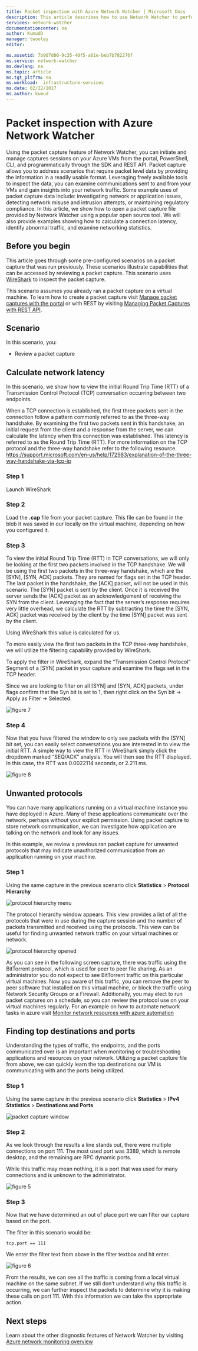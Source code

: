 ```yaml
---
title: Packet inspection with Azure Network Watcher | Microsoft Docs
description: This article describes how to use Network Watcher to perform deep packet inspection collected from a VM
services: network-watcher
documentationcenter: na
author: KumudD
manager: twooley
editor: 

ms.assetid: 7b907d00-9c35-40f5-a61e-beb7b782276f
ms.service: network-watcher
ms.devlang: na
ms.topic: article
ms.tgt_pltfrm: na
ms.workload:  infrastructure-services
ms.date: 02/22/2017
ms.author: kumud
---
```


# Packet inspection with Azure Network Watcher

Using the packet capture feature of Network Watcher, you can initiate and manage captures sessions on your Azure VMs from the portal, PowerShell, CLI, and programmatically through the SDK and REST API. Packet capture allows you to address scenarios that require packet level data by providing the information in a readily usable format. Leveraging freely available tools to inspect the data, you can examine communications sent to and from your VMs and gain insights into your network traffic. Some example uses of packet capture data include: investigating network or application issues, detecting network misuse and intrusion attempts, or maintaining regulatory compliance. In this article, we show how to open a packet capture file provided by Network Watcher using a popular open source tool. We will also provide examples showing how to calculate a connection latency, identify abnormal traffic, and examine networking statistics.

## Before you begin

This article goes through some pre-configured scenarios on a packet capture that was run previously. These scenarios illustrate capabilities that can be accessed by reviewing a packet capture. This scenario uses [WireShark](https://www.wireshark.org/) to inspect the packet capture.

This scenario assumes you already ran a packet capture on a virtual machine. To learn how to create a packet capture visit [Manage packet captures with the portal](network-watcher-packet-capture-manage-portal.md) or with REST by visiting [Managing Packet Captures with REST API](network-watcher-packet-capture-manage-rest.md).

## Scenario

In this scenario, you:

* Review a packet capture

## Calculate network latency

In this scenario, we show how to view the initial Round Trip Time (RTT) of a Transmission Control Protocol (TCP) conversation occurring between two endpoints.

When a TCP connection is established, the first three packets sent in the connection follow a pattern commonly referred to as the three-way handshake. By examining the first two packets sent in this handshake, an initial request from the client and a response from the server, we can calculate the latency when this connection was established. This latency is referred to as the Round Trip Time (RTT). For more information on the TCP protocol and the three-way handshake refer to the following resource. https://support.microsoft.com/en-us/help/172983/explanation-of-the-three-way-handshake-via-tcp-ip

### Step 1

Launch WireShark

### Step 2

Load the **.cap** file from your packet capture. This file can be found in the blob it was saved in our locally on the virtual machine, depending on how you configured it.

### Step 3

To view the initial Round Trip Time (RTT) in TCP conversations, we will only be looking at the first two packets involved in the TCP handshake. We will be using the first two packets in the three-way handshake, which are the [SYN], [SYN, ACK] packets. They are named for flags set in the TCP header. The last packet in the handshake, the [ACK] packet, will not be used in this scenario. The [SYN] packet is sent by the client. Once it is received the server sends the [ACK] packet as an acknowledgement of receiving the SYN from the client. Leveraging the fact that the server’s response requires very little overhead, we calculate the RTT by subtracting the time the [SYN, ACK] packet was received by the client by the time [SYN] packet was sent by the client.

Using WireShark this value is calculated for us.

To more easily view the first two packets in the TCP three-way handshake, we will utilize the filtering capability provided by WireShark.

To apply the filter in WireShark, expand the “Transmission Control Protocol” Segment of a [SYN] packet in your capture and examine the flags set in the TCP header.

Since we are looking to filter on all [SYN] and [SYN, ACK] packets, under flags confirm that the Syn bit is set to 1, then right click on the Syn bit -> Apply as Filter -> Selected.

![figure 7][7]

### Step 4

Now that you have filtered the window to only see packets with the [SYN] bit set, you can easily select conversations you are interested in to view the initial RTT. A simple way to view the RTT in WireShark simply click the dropdown marked “SEQ/ACK” analysis. You will then see the RTT displayed. In this case, the RTT was 0.0022114 seconds, or 2.211 ms.

![figure 8][8]

## Unwanted protocols

You can have many applications running on a virtual machine instance you have deployed in Azure. Many of these applications communicate over the network, perhaps without your explicit permission. Using packet capture to store network communication, we can investigate how application are talking on the network and look for any issues.

In this example, we review a previous ran packet capture for unwanted protocols that may indicate unauthorized communication from an application running on your machine.

### Step 1

Using the same capture in the previous scenario click **Statistics** > **Protocol Hierarchy**

![protocol hierarchy menu][2]

The protocol hierarchy window appears. This view provides a list of all the protocols that were in use during the capture session and the number of packets transmitted and received using the protocols. This view can be useful for finding unwanted network traffic on your virtual machines or network.

![protocol hierarchy opened][3]

As you can see in the following screen capture, there was traffic using the BitTorrent protocol, which is used for peer to peer file sharing. As an administrator you do not expect to see BitTorrent traffic on this particular virtual machines. Now you aware of this traffic, you can remove the peer to peer software that installed on this virtual machine, or block the traffic using Network Security Groups or a Firewall. Additionally, you may elect to run packet captures on a schedule, so you can review the protocol use on your virtual machines regularly. For an example on how to automate network tasks in azure visit [Monitor network resources with azure automation](network-watcher-monitor-with-azure-automation.md)

## Finding top destinations and ports

Understanding the types of traffic, the endpoints, and the ports communicated over is an important when monitoring or troubleshooting applications and resources on your network. Utilizing a packet capture file from above, we can quickly learn the top destinations our VM is communicating with and the ports being utilized.

### Step 1

Using the same capture in the previous scenario click **Statistics** > **IPv4 Statistics** > **Destinations and Ports**

![packet capture window][4]

### Step 2

As we look through the results a line stands out, there were multiple connections on port 111. The most used port was 3389, which is remote desktop, and the remaining are RPC dynamic ports.

While this traffic may mean nothing, it is a port that was used for many connections and is unknown to the administrator.

![figure 5][5]

### Step 3

Now that we have determined an out of place port we can filter our capture based on the port.

The filter in this scenario would be:

```
tcp.port == 111
```

We enter the filter text from above in the filter textbox and hit enter.

![figure 6][6]

From the results, we can see all the traffic is coming from a local virtual machine on the same subnet. If we still don’t understand why this traffic is occurring, we can further inspect the packets to determine why it is making these calls on port 111. With this information we can take the appropriate action.

## Next steps

Learn about the other diagnostic features of Network Watcher by visiting [Azure network monitoring overview](network-watcher-monitoring-overview.md)

[1]: ./media/network-watcher-deep-packet-inspection/figure1.png
[2]: ./media/network-watcher-deep-packet-inspection/figure2.png
[3]: ./media/network-watcher-deep-packet-inspection/figure3.png
[4]: ./media/network-watcher-deep-packet-inspection/figure4.png
[5]: ./media/network-watcher-deep-packet-inspection/figure5.png
[6]: ./media/network-watcher-deep-packet-inspection/figure6.png
[7]: ./media/network-watcher-deep-packet-inspection/figure7.png
[8]: ./media/network-watcher-deep-packet-inspection/figure8.png













